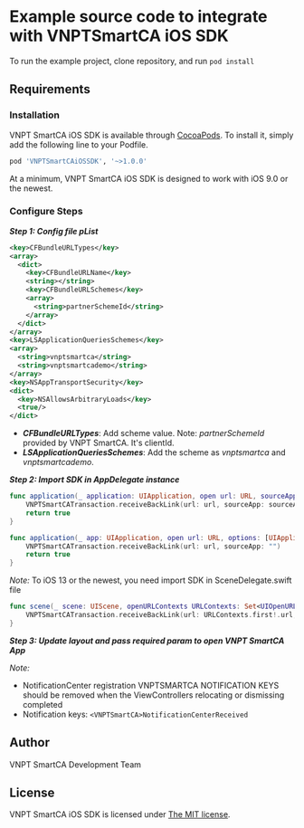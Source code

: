# Example source code to integrate with VNPTSmartCA iOS SDK

To run the example project, clone repository, and run `pod install`

## Requirements

### Installation

VNPT SmartCA iOS SDK is available through [CocoaPods](https://cocoapods.org/). To install it, simply add the following line to your Podfile.

```ruby
pod 'VNPTSmartCAiOSSDK', '~>1.0.0'
```

At a minimum, VNPT SmartCA iOS SDK is designed to work with iOS 9.0 or the newest.

### Configure Steps

***Step 1: Config file pList***

```xml
<key>CFBundleURLTypes</key>
<array>
  <dict>
    <key>CFBundleURLName</key>
    <string></string>
    <key>CFBundleURLSchemes</key>
    <array>
      <string>partnerSchemeId</string>
    </array>
  </dict>
</array>
<key>LSApplicationQueriesSchemes</key>
<array>
  <string>vnptsmartca</string>
  <string>vnptsmartcademo</string>
</array>
<key>NSAppTransportSecurity</key>
<dict>
  <key>NSAllowsArbitraryLoads</key>
  <true/>
</dict>
```

- ***CFBundleURLTypes***: Add scheme value. Note: *partnerSchemeId* provided by VNPT SmartCA. It's clientId.
- ***LSApplicationQueriesSchemes***: Add the scheme as *vnptsmartca* and *vnptsmartcademo*.

***Step 2: Import SDK in AppDelegate instance***

```swift
func application(_ application: UIApplication, open url: URL, sourceApplication: String?, annotation: Any) -> Bool {
    VNPTSmartCATransaction.receiveBackLink(url: url, sourceApp: sourceApplication!)
    return true
}

func application(_ app: UIApplication, open url: URL, options: [UIApplication.OpenURLOptionsKey : Any]) -> Bool {
    VNPTSmartCATransaction.receiveBackLink(url: url, sourceApp: "")
    return true
}
```

*Note:* To iOS 13 or the newest, you need import SDK in SceneDelegate.swift file

```swift
func scene(_ scene: UIScene, openURLContexts URLContexts: Set<UIOpenURLContext>) {
    VNPTSmartCATransaction.receiveBackLink(url: URLContexts.first!.url, sourceApp: "")
}
```

***Step 3: Update layout and pass required param to open VNPT SmartCA App***

*Note:*

- NotificationCenter registration VNPTSMARTCA NOTIFICATION KEYS should be removed when the ViewControllers relocating or dismissing completed
- Notification keys: `<VNPTSmartCA>NotificationCenterReceived`

## Author

VNPT SmartCA Development Team

## License

VNPT SmartCA iOS SDK is licensed under [The MIT license](https://github.com/VNPTSmartCA/ios-sdk-example/blob/master/LICENSE).
